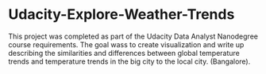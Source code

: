 # Udacity-Explore-Weather-Trends
This project was completed as part of the Udacity Data Analyst Nanodegree course requirements. The goal wass to create visualization and write up describing the similarities and differences between global temperature trends and temperature trends in the big city to the local city. (Bangalore).
